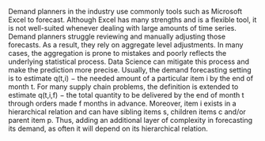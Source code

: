 Demand planners in the industry use commonly tools such as Microsoft Excel to forecast. Although Excel has many strengths and is a flexible tool, it is not well-suited whenever dealing with large amounts of time series. Demand planners struggle reviewing and manually adjusting those forecasts. As a result, they rely on aggregate level adjustments. In many cases, the aggregation is prone to mistakes and poorly reflects the underlying statistical process. Data Science can mitigate this process and make the prediction more precise. 
Usually, the demand forecasting setting is to estimate q(t,i) − the needed amount of a particular item i by the end of month t. For many supply chain problems, the definition is extended to estimate q(t,i,f) − the total quantity to be delivered by the end of month t through orders made f months in advance. Moreover, item i exists in a hierarchical relation and can have sibling items s, children items c and/or parent item p. Thus, adding an additional layer of complexity in forecasting its demand, as often it will depend on its hierarchical relation.
